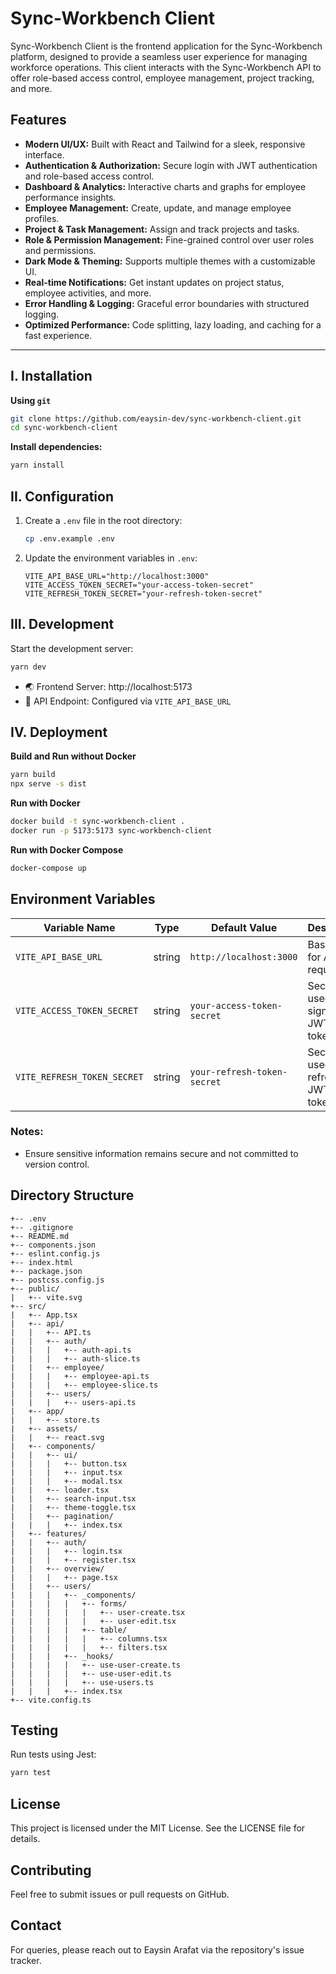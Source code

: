 # Sync-Workbench Client

Sync-Workbench Client is the frontend application for the Sync-Workbench platform, designed to provide a seamless user experience for managing workforce operations. This client interacts with the Sync-Workbench API to offer role-based access control, employee management, project tracking, and more.

## Features

- **Modern UI/UX:** Built with React and Tailwind for a sleek, responsive interface.
- **Authentication & Authorization:** Secure login with JWT authentication and role-based access control.
- **Dashboard & Analytics:** Interactive charts and graphs for employee performance insights.
- **Employee Management:** Create, update, and manage employee profiles.
- **Project & Task Management:** Assign and track projects and tasks.
- **Role & Permission Management:** Fine-grained control over user roles and permissions.
- **Dark Mode & Theming:** Supports multiple themes with a customizable UI.
- **Real-time Notifications:** Get instant updates on project status, employee activities, and more.
- **Error Handling & Logging:** Graceful error boundaries with structured logging.
- **Optimized Performance:** Code splitting, lazy loading, and caching for a fast experience.

---

## I. Installation

**Using `git`**

```bash
git clone https://github.com/eaysin-dev/sync-workbench-client.git
cd sync-workbench-client
```

**Install dependencies:**

```bash
yarn install
```

## II. Configuration

1. Create a `.env` file in the root directory:
   ```bash
   cp .env.example .env
   ```
2. Update the environment variables in `.env`:
   ```dotenv
   VITE_API_BASE_URL="http://localhost:3000"
   VITE_ACCESS_TOKEN_SECRET="your-access-token-secret"
   VITE_REFRESH_TOKEN_SECRET="your-refresh-token-secret"
   ```

## III. Development

Start the development server:

```bash
yarn dev
```

- 🌏 Frontend Server: http://localhost:5173
- 🔌 API Endpoint: Configured via `VITE_API_BASE_URL`

## IV. Deployment

**Build and Run without Docker**

```bash
yarn build
npx serve -s dist
```

**Run with Docker**

```bash
docker build -t sync-workbench-client .
docker run -p 5173:5173 sync-workbench-client
```

**Run with Docker Compose**

```bash
docker-compose up
```

## Environment Variables

| Variable Name            | Type   | Default Value                | Description                                  |
|--------------------------|--------|------------------------------|----------------------------------------------|
| `VITE_API_BASE_URL`      | string | `http://localhost:3000`       | Base URL for API requests.                   |
| `VITE_ACCESS_TOKEN_SECRET` | string | `your-access-token-secret`  | Secret key used for signing JWT tokens.     |
| `VITE_REFRESH_TOKEN_SECRET` | string | `your-refresh-token-secret` | Secret key used for refreshing JWT tokens.  |

### Notes:
- Ensure sensitive information remains secure and not committed to version control.

## Directory Structure

```
+-- .env
+-- .gitignore
+-- README.md
+-- components.json
+-- eslint.config.js
+-- index.html
+-- package.json
+-- postcss.config.js
+-- public/
|   +-- vite.svg
+-- src/
|   +-- App.tsx
|   +-- api/
|   |   +-- API.ts
|   |   +-- auth/
|   |   |   +-- auth-api.ts
|   |   |   +-- auth-slice.ts
|   |   +-- employee/
|   |   |   +-- employee-api.ts
|   |   |   +-- employee-slice.ts
|   |   +-- users/
|   |   |   +-- users-api.ts
|   +-- app/
|   |   +-- store.ts
|   +-- assets/
|   |   +-- react.svg
|   +-- components/
|   |   +-- ui/
|   |   |   +-- button.tsx
|   |   |   +-- input.tsx
|   |   |   +-- modal.tsx
|   |   +-- loader.tsx
|   |   +-- search-input.tsx
|   |   +-- theme-toggle.tsx
|   |   +-- pagination/
|   |   |   +-- index.tsx
|   +-- features/
|   |   +-- auth/
|   |   |   +-- login.tsx
|   |   |   +-- register.tsx
|   |   +-- overview/
|   |   |   +-- page.tsx
|   |   +-- users/
|   |   |   +-- _components/
|   |   |   |   +-- forms/
|   |   |   |   |   +-- user-create.tsx
|   |   |   |   |   +-- user-edit.tsx
|   |   |   |   +-- table/
|   |   |   |   |   +-- columns.tsx
|   |   |   |   |   +-- filters.tsx
|   |   |   +-- _hooks/
|   |   |   |   +-- use-user-create.ts
|   |   |   |   +-- use-user-edit.ts
|   |   |   |   +-- use-users.ts
|   |   |   +-- index.tsx
+-- vite.config.ts
```

## Testing

Run tests using Jest:

```bash
yarn test
```

## License

This project is licensed under the MIT License. See the LICENSE file for details.

## Contributing

Feel free to submit issues or pull requests on GitHub.

## Contact

For queries, please reach out to Eaysin Arafat via the repository's issue tracker.

